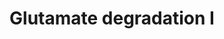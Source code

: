 ---
annotations:
- id: PW:0001380
  parent: classic metabolic pathway
  type: Pathway Ontology
  value: glutamate degradation pathway I
authors:
- J.Heckman
- MaintBot
- AlexanderPico
- Christine Chichester
- Egonw
- Timverbruggen
- Khanspers
citedin: ''
communities: []
description: In S. cerevisiae, the main pathway for glutamate degradation is catalyzed
  by the glutamate dehydrogenase encoded by GDH2 (https://www.wikipathways.org/pathways/WP503.html).
  However, glutamate can also by degraded into gamma-aminobutyrate (GABA) by the glutamate
  decarboxylase Gad1p and then converted into succinate by the enzymes encoded by
  UGA1 and UGA2.  Based on Yeast Pathways https://pathway.yeastgenome.org/.
last-edited: 2024-09-21
ndex: null
organisms:
- Saccharomyces cerevisiae
redirect_from:
- /index.php/Pathway:WP556
- /instance/WP556
- /instance/WP556_r135508
revision: r135508
schema-jsonld:
- '@context': https://schema.org/
  '@id': https://wikipathways.github.io/pathways/WP556.html
  '@type': Dataset
  creator:
    '@type': Organization
    name: WikiPathways
  description: In S. cerevisiae, the main pathway for glutamate degradation is catalyzed
    by the glutamate dehydrogenase encoded by GDH2 (https://www.wikipathways.org/pathways/WP503.html).
    However, glutamate can also by degraded into gamma-aminobutyrate (GABA) by the
    glutamate decarboxylase Gad1p and then converted into succinate by the enzymes
    encoded by UGA1 and UGA2.  Based on Yeast Pathways https://pathway.yeastgenome.org/.
  keywords:
  - 2-oxoglutarate
  - 4-aminobutanoate
  - CO2
  - GAD1
  - H+
  - H2O
  - L-glutamate
  - NAD(P)+
  - NAD(P)H
  - UGA1
  - UGA2
  - succinate
  - succinate semialdehyde
  license: CC0
  name: Glutamate degradation I
seo: CreativeWork
title: Glutamate degradation I
wpid: WP556
---